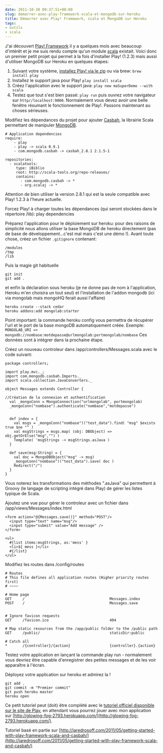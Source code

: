 ```yaml
---
date: 2011-10-30 09:37:51+00:00
slug: demarrer-avec-play-framework-scala-et-mongodb-sur-heroku
title: Démarrer avec Play! Framework, scala et MongoDB sur Heroku
tags:
- outils
- scala
---
```


J'ai découvert [Play! Framework](http://www.playframework.org/) il y a quelques mois avec beaucoup d'intérêt et je me suis rendu compte qu'un module [scala](http://scala.playframework.org/) existait. Voici donc un premier petit projet qui permet à la fois d'installer Play! (1.2.3) mais aussi d'utiliser MongoDB sur Heroku en quelques étapes:

  1. Suivant votre système, [installez Play! via le zip](http://www.playframework.org/download) ou via brew: ``brew install play``
  2. Installez le support java pour Play! ``play install scala``<!--more-->
  3. Créez l'application avec le support java: ``play new maSuperDemo --with scala``
  4. Testez que tout s'est bien passé: ``play run`` puis ouvrez votre navigateur sur ``http//localhost:9000``. Normalement vous devez avoir une belle fenêtre résumant le fonctionnement de Play!. Passons maintenant au choses sérieuses.

Modifiez les dépendances du projet pour ajouter [Casbah](http://api.mongodb.org/scala/casbah/2.1.5.0/index.html), la librairie Scala permettant de manipuler [MongoDB](mongodb).

	# Application dependencies
	require:
	    - play
	    - play -> scala 0.9.1
	    - com.mongodb.casbah -> casbah_2.8.1 2.1.5-1

	repositories:
	  - scalatools:
	     type: iBiblio
	     root: http://scala-tools.org/repo-releases/
	     contains:
	       - com.mongodb.casbah -> *
	       - org.scalaj -> *
		   
Attention de bien utiliser la version 2.8.1 qui est la seule compatible avec Play! 1.2.3 à l'heure actuelle.

Forcez Play! à charger toutes les dépendances (qui seront stockées dans le répertoire /lib):
	play dependencies

Préparez l'application pour le déploiement sur heroku: pour des raisons de simplicité nous allons utiliser la base MongoDB de heroku directement (pas de base de développement...c'est mal mais c'est une démo !).
Avant toute chose, créez un fichier ``.gitignore`` contenant:

	/modules
	/tmp
	/lib

Puis la magie git habituelle

	git init
	git add .
	
et enfin la déclaration sous heroku (je ne donne pas de nom à l'application, Heroku m'en choisira un tout seul) et l'installation de l'addon mongodb (ici via mongolab mais mongoHQ ferait aussi l'affaire)

	heroku create --stack cedar
	heroku addons:add mongolab:starter
	
Point important: la commande heroku config vous permettra de récupérer l'url et le port de la base mongoDB automatiquement créée. Exemple:
	``MONGOLAB_URI => mongodb://nombase:motdepasse@urlmongolab:portmongolab/nombase``
Ces données sont à intégrer dans la prochaine étape.

Créez un nouveau controleur dans /app/controllers/Messages.scala avec le code suivant:

	package controllers;

	import play.mvc._;
	import com.mongodb.casbah.Imports._
	import scala.collection.JavaConverters._

	object Messages extends Controller {

	//Création de la connexion et authentification
	  val _mongoConn = MongoConnection("urlmongolab", portmongolab)
	  _mongoConn("nombase").authenticate("nombase","motdepasse")


	  def index = {
	    val msgs = _mongoConn("nombase")("test_data").find( "msg" $exists true $ne "" )
	    val msgStrings = msgs.map( (obj: DBObject) => obj.getOrElse("msg","") )
	    Template( 'msgStrings -> msgStrings.asJava )
	  }

	  def save(msg:String) = {
	    val doc = MongoDBObject("msg" -> msg)
	    _mongoConn("nombase")("test_data").save( doc )
	    Redirect("/")
	  }
	}
Vous noterez les transformations des méthodes ".asJava" qui permettent à Groovy (le langage de scripting intégré dans Play) de gérer les listes typique de Scala.

Ajoutez une vue pour gérer le controleur avec un fichier dans /app/views/Messages/index.html

	<form action="@{Messages.save()}" method="POST"/>
	  <input type="text" name="msg"/>
	  <input type="submit" value="Add message" />
	</form>

	<ul>
	  #{list items:msgStrings, as:'mess' }
	  <li>${ mess }</li>
	  #{/list}
	</ul>

Modifiez les routes dans /config/routes

	# Routes
	# This file defines all application routes (Higher priority routes first)
	# ~~~~

	# Home page
	GET     /                                       Messages.index
	POST    /                                       Messages.save


	# Ignore favicon requests
	GET     /favicon.ico                            404

	# Map static resources from the /app/public folder to the /public path
	GET     /public/                                staticDir:public

	# Catch all
	*       /{controller}/{action}                  {controller}.{action}

Testez votre application en lançant la commande play run - normalement vous devriez être capable d'enregistrer des petites messages et de les voir apparaître à l'écran.

Déployez votre application sur heroku et admirez la !

	git add .
	git commit -m "Premier commit"
	git push heroku master
	heroku open

Ce petit tutoriel peut (doit) être complété avec le [tutoriel officiel disponible sur le site de Play](http://scala.playframework.org/documentation/scala-0.9.1/home), en attendant vous pourrez jouer avec mon application sur [http://glowing-fog-2793.herokuapp.com/](http://glowing-fog-2793.herokuapp.com/).

Tutoriel basé en partie sur [http://jaredrosoff.com/2011/05/getting-started-with-play-framework-scala-and-casbah/](http://jaredrosoff.com/2011/05/getting-started-with-play-framework-scala-and-casbah/)

